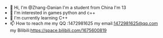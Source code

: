 - 👋 Hi, I'm @Zhang-Danian I'm a student from China    I'm 13
- 👀 I'm interested in games python and c++
- 🌱 I'm currently learning C++
- 📫 How to reach me   my QQ :1472981625        my email:1472981625@qq.com     my Bilibili:https://space.bilibili.com/1675600819


